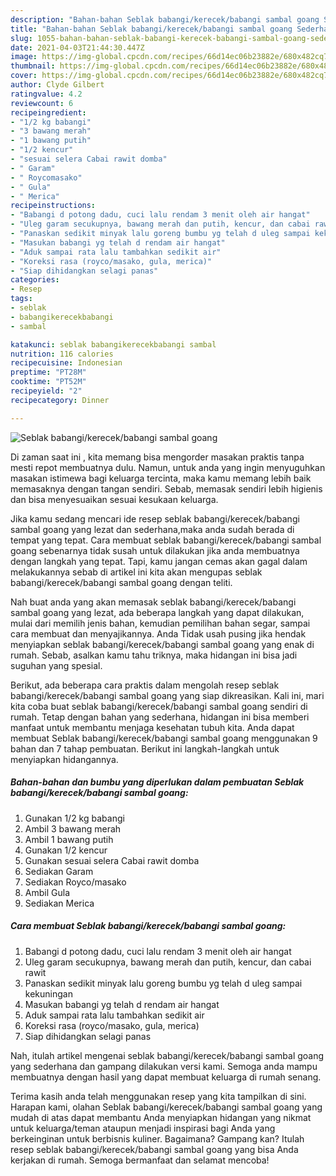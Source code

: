 ```yaml
---
description: "Bahan-bahan Seblak babangi/kerecek/babangi sambal goang Sederhana dan Mudah Dibuat"
title: "Bahan-bahan Seblak babangi/kerecek/babangi sambal goang Sederhana dan Mudah Dibuat"
slug: 1055-bahan-bahan-seblak-babangi-kerecek-babangi-sambal-goang-sederhana-dan-mudah-dibuat
date: 2021-04-03T21:44:30.447Z
image: https://img-global.cpcdn.com/recipes/66d14ec06b23882e/680x482cq70/seblak-babangikerecekbabangi-sambal-goang-foto-resep-utama.jpg
thumbnail: https://img-global.cpcdn.com/recipes/66d14ec06b23882e/680x482cq70/seblak-babangikerecekbabangi-sambal-goang-foto-resep-utama.jpg
cover: https://img-global.cpcdn.com/recipes/66d14ec06b23882e/680x482cq70/seblak-babangikerecekbabangi-sambal-goang-foto-resep-utama.jpg
author: Clyde Gilbert
ratingvalue: 4.2
reviewcount: 6
recipeingredient:
- "1/2 kg babangi"
- "3 bawang merah"
- "1 bawang putih"
- "1/2 kencur"
- "sesuai selera Cabai rawit domba"
- " Garam"
- " Roycomasako"
- " Gula"
- " Merica"
recipeinstructions:
- "Babangi d potong dadu, cuci lalu rendam 3 menit oleh air hangat"
- "Uleg garam secukupnya, bawang merah dan putih, kencur, dan cabai rawit"
- "Panaskan sedikit minyak lalu goreng bumbu yg telah d uleg sampai kekuningan"
- "Masukan babangi yg telah d rendam air hangat"
- "Aduk sampai rata lalu tambahkan sedikit air"
- "Koreksi rasa (royco/masako, gula, merica)"
- "Siap dihidangkan selagi panas"
categories:
- Resep
tags:
- seblak
- babangikerecekbabangi
- sambal

katakunci: seblak babangikerecekbabangi sambal 
nutrition: 116 calories
recipecuisine: Indonesian
preptime: "PT28M"
cooktime: "PT52M"
recipeyield: "2"
recipecategory: Dinner

---
```



![Seblak babangi/kerecek/babangi sambal goang](https://img-global.cpcdn.com/recipes/66d14ec06b23882e/680x482cq70/seblak-babangikerecekbabangi-sambal-goang-foto-resep-utama.jpg)

Di zaman  saat ini , kita memang bisa mengorder masakan praktis tanpa mesti repot membuatnya dulu. Namun, untuk anda yang ingin menyuguhkan masakan istimewa bagi keluarga tercinta, maka kamu memang lebih baik memasaknya dengan tangan sendiri. Sebab, memasak sendiri lebih higienis dan bisa menyesuaikan sesuai kesukaan keluarga.

Jika kamu sedang mencari ide resep seblak babangi/kerecek/babangi sambal goang yang lezat dan sederhana,maka anda sudah berada di tempat yang tepat. Cara membuat seblak babangi/kerecek/babangi sambal goang  sebenarnya tidak susah untuk dilakukan jika anda membuatnya dengan langkah yang tepat. Tapi, kamu jangan cemas akan gagal dalam melakukannya 
sebab di artikel ini kita akan mengupas seblak babangi/kerecek/babangi sambal goang dengan teliti.  



Nah buat anda yang akan memasak seblak babangi/kerecek/babangi sambal goang yang lezat, ada beberapa langkah yang dapat dilakukan, mulai dari memilih jenis bahan, kemudian pemilihan bahan segar, sampai cara membuat dan menyajikannya. Anda Tidak usah pusing jika hendak menyiapkan seblak babangi/kerecek/babangi sambal goang yang enak di rumah. Sebab, asalkan kamu  tahu triknya, maka hidangan ini bisa jadi suguhan yang spesial.

Berikut, ada beberapa cara praktis  dalam mengolah resep seblak babangi/kerecek/babangi sambal goang yang siap dikreasikan. Kali ini, mari kita coba buat seblak babangi/kerecek/babangi sambal goang sendiri di rumah. Tetap dengan bahan yang sederhana, hidangan ini bisa memberi manfaat untuk membantu menjaga kesehatan tubuh kita. Anda dapat membuat Seblak babangi/kerecek/babangi sambal goang menggunakan 9 bahan dan 7 tahap pembuatan. Berikut ini langkah-langkah untuk menyiapkan hidangannya.

<!--inarticleads1-->

##### Bahan-bahan dan bumbu yang diperlukan dalam pembuatan Seblak babangi/kerecek/babangi sambal goang:

1. Gunakan 1/2 kg babangi
1. Ambil 3 bawang merah
1. Ambil 1 bawang putih
1. Gunakan 1/2 kencur
1. Gunakan sesuai selera Cabai rawit domba
1. Sediakan  Garam
1. Sediakan  Royco/masako
1. Ambil  Gula
1. Sediakan  Merica




<!--inarticleads2-->

##### Cara membuat Seblak babangi/kerecek/babangi sambal goang:

1. Babangi d potong dadu, cuci lalu rendam 3 menit oleh air hangat
1. Uleg garam secukupnya, bawang merah dan putih, kencur, dan cabai rawit
1. Panaskan sedikit minyak lalu goreng bumbu yg telah d uleg sampai kekuningan
1. Masukan babangi yg telah d rendam air hangat
1. Aduk sampai rata lalu tambahkan sedikit air
1. Koreksi rasa (royco/masako, gula, merica)
1. Siap dihidangkan selagi panas




Nah, itulah artikel mengenai  seblak babangi/kerecek/babangi sambal goang  yang sederhana dan gampang dilakukan versi kami. Semoga anda mampu membuatnya dengan hasil yang dapat membuat keluarga di rumah senang. 

Terima kasih anda telah menggunakan resep yang kita tampilkan di sini. Harapan kami, olahan  Seblak babangi/kerecek/babangi sambal goang yang mudah di atas dapat membantu Anda menyiapkan hidangan yang nikmat untuk keluarga/teman ataupun menjadi inspirasi bagi Anda yang berkeinginan untuk berbisnis kuliner. Bagaimana? Gampang kan? Itulah resep seblak babangi/kerecek/babangi sambal goang yang bisa Anda kerjakan di rumah. Semoga bermanfaat dan selamat mencoba!

